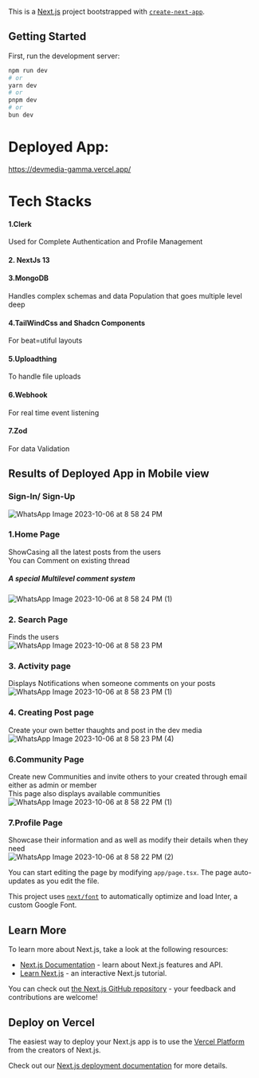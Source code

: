 This is a [Next.js](https://nextjs.org/) project bootstrapped with [`create-next-app`](https://github.com/vercel/next.js/tree/canary/packages/create-next-app).

## Getting Started

First, run the development server:

```bash
npm run dev
# or
yarn dev
# or
pnpm dev
# or
bun dev
```

# Deployed App:
https://devmedia-gamma.vercel.app/

# Tech Stacks
#### 1.Clerk
Used for Complete Authentication and Profile Management
#### 2. NextJs 13
#### 3.MongoDB
Handles complex schemas and data Population that goes multiple level deep
#### 4.TailWindCss and Shadcn Components
For beat=utiful layouts
#### 5.Uploadthing
To handle file uploads
#### 6.Webhook
For real time event listening
#### 7.Zod
For data Validation

## Results of Deployed App in Mobile view

### Sign-In/ Sign-Up
![WhatsApp Image 2023-10-06 at 8 58 24 PM](https://github.com/Naveen3251/devmedia/assets/114800360/fb8852d0-7480-4c74-bf54-ba36e6c5d21c)

### 1.Home Page
ShowCasing all the latest posts from the users<br>
You can Comment on existing thread <br>
 ##### A special Multilevel comment system
![WhatsApp Image 2023-10-06 at 8 58 24 PM (1)](https://github.com/Naveen3251/devmedia/assets/114800360/a2bc9cf6-0453-487a-b23d-94a2efe5e419)

### 2. Search Page
Finds the users<br>
![WhatsApp Image 2023-10-06 at 8 58 23 PM](https://github.com/Naveen3251/devmedia/assets/114800360/4f7df9ab-e832-4578-8676-501c7eac39a6)

### 3. Activity page
Displays Notifications when someone comments on your posts<br>
![WhatsApp Image 2023-10-06 at 8 58 23 PM (1)](https://github.com/Naveen3251/devmedia/assets/114800360/f5852a04-d710-469a-9352-c3fccec47f61)

### 4. Creating Post page
Create your own better thaughts and post in the dev media<br>
![WhatsApp Image 2023-10-06 at 8 58 23 PM (4)](https://github.com/Naveen3251/devmedia/assets/114800360/71711dbc-7899-445c-9c7a-ef061468d2b9)

### 6.Community Page
Create new Communities and invite others to your created through email either as admin or member<br>
This page also displays available communities<br>
![WhatsApp Image 2023-10-06 at 8 58 22 PM (1)](https://github.com/Naveen3251/devmedia/assets/114800360/5f159a55-3f5d-4d22-abb2-21024f7aafa7)

### 7.Profile Page
Showcase their information and as well as modify their details when they need<br>
![WhatsApp Image 2023-10-06 at 8 58 22 PM (2)](https://github.com/Naveen3251/devmedia/assets/114800360/9b461cd6-5880-42b1-9c36-4fb4c5a5d858)


You can start editing the page by modifying `app/page.tsx`. The page auto-updates as you edit the file.


This project uses [`next/font`](https://nextjs.org/docs/basic-features/font-optimization) to automatically optimize and load Inter, a custom Google Font.

## Learn More

To learn more about Next.js, take a look at the following resources:

- [Next.js Documentation](https://nextjs.org/docs) - learn about Next.js features and API.
- [Learn Next.js](https://nextjs.org/learn) - an interactive Next.js tutorial.

You can check out [the Next.js GitHub repository](https://github.com/vercel/next.js/) - your feedback and contributions are welcome!

## Deploy on Vercel

The easiest way to deploy your Next.js app is to use the [Vercel Platform](https://vercel.com/new?utm_medium=default-template&filter=next.js&utm_source=create-next-app&utm_campaign=create-next-app-readme) from the creators of Next.js.

Check out our [Next.js deployment documentation](https://nextjs.org/docs/deployment) for more details.
